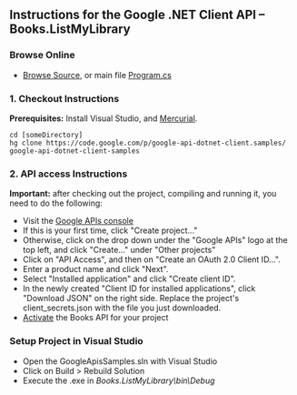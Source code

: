 ## Instructions for the Google .NET Client API – Books.ListMyLibrary

### Browse Online

*   [Browse Source](http://code.google.com/p/google-api-dotnet-client/source/browse/?repo=samples#hg%2FBooks.ListMyLibrary), or main file [Program.cs](http://code.google.com/p/google-api-dotnet-client/source/browse/Books.ListMyLibrary/Program.cs?repo=samples)

### 1. Checkout Instructions

**Prerequisites:** Install Visual Studio, and [Mercurial](http://www.mercurial-scm.org/).

```
cd [someDirectory]
hg clone https://code.google.com/p/google-api-dotnet-client.samples/ google-api-dotnet-client-samples
```

### 2. API access Instructions

**Important:** after checking out the project, compiling and running it, you need to do the following:

*   Visit the [Google APIs console](https://code.google.com/apis/console/)
*   If this is your first time, click "Create project..."
*   Otherwise, click on the drop down under the "Google APIs" logo at the top left, and click "Create..." under "Other projects"
*   Click on "API Access", and then on "Create an OAuth 2.0 Client ID...".
*   Enter a product name and click "Next".
*   Select "Installed application" and click "Create client ID".
*   In the newly created "Client ID for installed applications", click "Download JSON" on the right side. Replace the project's client_secrets.json with the file you just downloaded.
*   [Activate](https://code.google.com/apis/console/?api==books) the Books API for your project

### Setup Project in Visual Studio

*   Open the GoogleApisSamples.sln with Visual Studio
*   Click on Build > Rebuild Solution
*   Execute the .exe in _Books.ListMyLibrary\bin\Debug_
